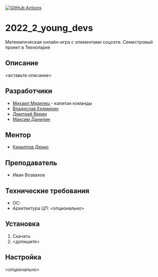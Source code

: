 [![GitHub Actions](https://github.com/cpp-park-vk-education/2022_2_young_devs/actions/workflows/main.yml/badge.svg)](https://github.com/cpp-park-vk-education/2022_2_young_devs/actions/workflows/main.yml)

# 2022_2_young_devs
Математическая онлайн-игра с элементами соцсети. Семестровый проект в Технопарке

## Описание
<вставьте описание>

## Разработчики
- [Михаил Мяделец](https://t.me/MikhailMy_15) - капитан команды
- [Владислав Еремихин](https://t.me/pvrts)
- [Дмитрий Верин](https://t.me/carthago1)
- [Максим Данилин](https://t.me/choza_max)

## Ментор
- [Кириллов Денис](https://t.me/denactive)

## Преподаватель
- Иван Возвахов

## Технические требования
- ОС:
- Архитектура ЦП:
<опционально>

## Установка
1. Скачать
2. <допишите>

## Настройка
<опционально>
